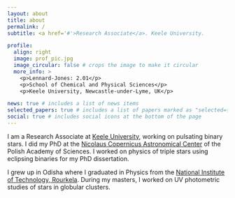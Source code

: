 ```yaml
---
layout: about
title: about
permalink: /
subtitle: <a href='#'>Research Associate</a>. Keele University. 

profile:
  align: right
  image: prof_pic.jpg
  image_circular: false # crops the image to make it circular
  more_info: >
    <p>Lennard-Jones: 2.01</p>
    <p>School of Chemical and Physical Sciences</p>
    <p>Keele University, Newcastle-under-Lyme, UK</p>

news: true # includes a list of news items
selected_papers: true # includes a list of papers marked as "selected={true}"
social: true # includes social icons at the bottom of the page
---
```


I am a Research Associate at [Keele University](https://www.keele.ac.uk/), working on pulsating binary stars. I did my PhD at the [Nicolaus Copernicus Astronomical Center](https://www.camk.edu.pl/en/) of the Polish Academy of Sciences. I worked on physics of triple stars using eclipsing binaries for my PhD dissertation.

I grew up in Odisha where I graduated  in Physics from the [National Institute of Technology, Rourkela](https://www.nitrkl.ac.in/). During my masters, I worked on UV photometric studies of stars in globular clusters.
